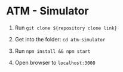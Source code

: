 # ATM - Simulator

1. Run `git clone ${repository clone link}`

2. Get into the folder: `cd atm-simulator`

3. Run `npm install && npm start`

4. Open browser to `localhost:3000`
